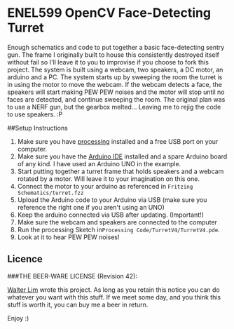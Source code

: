 # ENEL599 OpenCV Face-Detecting Turret

Enough schematics and code to put together a basic face-detecting sentry gun. The frame I originally built to house this consistently destroyed itself without fail so I'll leave it to you to improvise if you choose to fork this project. The system is built using a webcam, two speakers, a DC motor, an arduino and a PC. The system starts up by sweeping the room the turret is in using the motor to move the webcam. If the webcam detects a face, the speakers will start making PEW PEW noises and the motor will stop until no faces are detected, and continue sweeping the room. The original plan was to use a NERF gun, but the gearbox melted... Leaving me to rejig the code to use speakers. :P

##Setup Instructions

1. Make sure you have [processing](https://processing.org/) installed and a free USB port on your computer.
2. Make sure you have the [Arduino IDE](https://www.arduino.cc/) installed and a spare Arduino board of any kind. I have used an Arduino UNO in the example.
3. Start putting together a turret frame that holds speakers and a webcam rotated by a motor. Will leave it to your imagination on this one.
4. Connect the motor to your arduino as referenced in `Fritzing Schematics/turret.fzz`
5. Upload the Arduino code to your Arduino via USB (make sure you reference the right one if you aren't using an UNO)
6. Keep the arduino connected via USB after updating. (Important!)
7. Make sure the webcam and speakers are connected to the computer
8. Run the processing Sketch in`Processing Code/TurretV4/TurretV4.pde`.
9. Look at it to hear PEW PEW noises!


## Licence

###THE BEER-WARE LICENSE (Revision 42):

[Walter Lim](mailto:waltissomewhere@gmail.com) wrote this project.  As long as you retain this notice you can do whatever you want with this stuff. If we meet some day, and you think this stuff is worth it, you can buy me a beer in return.

Enjoy :)


